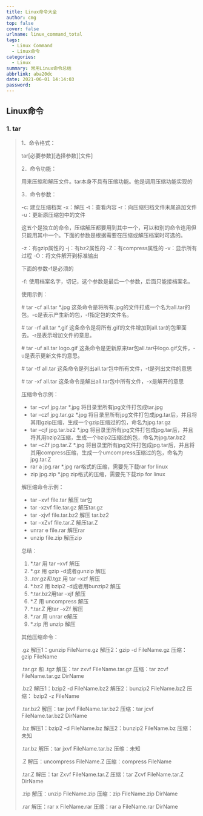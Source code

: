 ```yaml
---
title: Linux命令大全
author: cmg
top: false
cover: false
urlname: linux_command_total
tags:
  - Linux Command
  - Linux命令
categories:
  - Linux
summary: 常用Linux命令总结
abbrlink: aba20dc
date: 2021-06-01 14:14:03
password:
---
```


## Linux命令

### 1. tar

> 1．命令格式：
>
> tar[必要参数][选择参数][文件] 
>
> 2．命令功能：
>
> 用来压缩和解压文件。tar本身不具有压缩功能。他是调用压缩功能实现的 
>
> 3．命令参数：
>
> -c: 建立压缩档案
> -x：解压
> -t：查看内容
> -r：向压缩归档文件末尾追加文件
> -u：更新原压缩包中的文件
>
> 这五个是独立的命令，压缩解压都要用到其中一个，可以和别的命令连用但只能用其中一个。下面的参数是根据需要在压缩或解压档案时可选的。
>
> -z：有gzip属性的
> -j：有bz2属性的
> -Z：有compress属性的
> -v：显示所有过程
> -O：将文件解开到标准输出
>
> 下面的参数-f是必须的
>
> -f: 使用档案名字，切记，这个参数是最后一个参数，后面只能接档案名。
>
> 使用示例：
>
> \# tar -cf all.tar *.jpg 
> 这条命令是将所有.jpg的文件打成一个名为all.tar的包。-c是表示产生新的包，-f指定包的文件名。
>
> \# tar -rf all.tar *.gif 
> 这条命令是将所有.gif的文件增加到all.tar的包里面去。-r是表示增加文件的意思。
>
> \# tar -uf all.tar logo.gif 
> 这条命令是更新原来tar包all.tar中logo.gif文件，-u是表示更新文件的意思。
>
> \# tar -tf all.tar 
> 这条命令是列出all.tar包中所有文件，-t是列出文件的意思
>
> \# tar -xf all.tar 
> 这条命令是解出all.tar包中所有文件，-x是解开的意思
>
> 压缩命令示例：
>
> - tar –cvf jpg.tar *.jpg 将目录里所有jpg文件打包成tar.jpg
> - tar –czf jpg.tar.gz *.jpg  将目录里所有jpg文件打包成jpg.tar后，并且将其用gzip压缩，生成一个gzip压缩过的包，命名为jpg.tar.gz
> - tar –cjf jpg.tar.bz2 *.jpg 将目录里所有jpg文件打包成jpg.tar后，并且将其用bzip2压缩，生成一个bzip2压缩过的包，命名为jpg.tar.bz2
> - tar –cZf jpg.tar.Z *.jpg  将目录里所有jpg文件打包成jpg.tar后，并且将其用compress压缩，生成一个umcompress压缩过的包，命名为jpg.tar.Z
> - rar a jpg.rar *.jpg rar格式的压缩，需要先下载rar for linux
> - zip jpg.zip *.jpg  zip格式的压缩，需要先下载zip for linux 
>
> 解压缩命令示例：
>
> - tar –xvf file.tar 解压 tar包
> - tar -xzvf file.tar.gz 解压tar.gz
> - tar -xjvf file.tar.bz2  解压 tar.bz2
> - tar –xZvf file.tar.Z  解压tar.Z
> - unrar e file.rar 解压rar
> - unzip file.zip 解压zip
>
> 总结：
>
> 1. *.tar 用 tar –xvf 解压
> 2. *.gz 用 gzip -d或者gunzip 解压
> 3. *.tar.gz和*.tgz 用 tar –xzf 解压
> 4. *.bz2 用 bzip2 -d或者用bunzip2 解压
> 5. *.tar.bz2用tar –xjf 解压
> 6. *.Z 用 uncompress 解压
> 7. *.tar.Z 用tar –xZf 解压
> 8. *.rar 用 unrar e解压
> 9. *.zip 用 unzip 解压
>
> 其他压缩命令：
>
> .gz
> 解压1：gunzip FileName.gz
> 解压2：gzip -d FileName.gz
> 压缩：gzip FileName
>
> .tar.gz 和 .tgz
> 解压：tar zxvf FileName.tar.gz
> 压缩：tar zcvf FileName.tar.gz DirName
>
> .bz2
> 解压1：bzip2 -d FileName.bz2
> 解压2：bunzip2 FileName.bz2
> 压缩： bzip2 -z FileName
>
> .tar.bz2
> 解压：tar jxvf FileName.tar.bz2
> 压缩：tar jcvf FileName.tar.bz2 DirName
>
> .bz
> 解压1：bzip2 -d FileName.bz
> 解压2：bunzip2 FileName.bz
> 压缩：未知
>
> .tar.bz
> 解压：tar jxvf FileName.tar.bz
> 压缩：未知
>
> .Z
> 解压：uncompress FileName.Z
> 压缩：compress FileName
>
> .tar.Z
> 解压：tar Zxvf FileName.tar.Z
> 压缩：tar Zcvf FileName.tar.Z DirName
>
> .zip
> 解压：unzip FileName.zip
> 压缩：zip FileName.zip DirName
>
> .rar
> 解压：rar x FileName.rar
> 压缩：rar a FileName.rar DirName 
>
> 
>
> 



